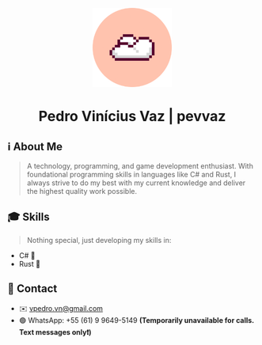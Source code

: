 <p align="center">
  <a href="https://github.com/pevvaz">
    <img src="/icon.png" alt="Pedro Vinícius Vaz | pevvaz" width="160" height="160">
  </a>
  <h1 align="center">Pedro Vinícius Vaz | pevvaz</h1>
</p>

## ℹ️ About Me

> A technology, programming, and game development enthusiast. With foundational programming skills in languages like C# and Rust, I always strive to do my best with my current knowledge and deliver the highest quality work possible.

## 🎓 Skills

> Nothing special, just developing my skills in:
- C# 🔵
- Rust 🦀

## 💌 Contact

- ✉️ <a href="mailto:vpedro.vn@gmail.com">vpedro.vn@gmail.com</a>
- 🟢 WhatsApp: +55 (61) 9 9649-5149 <strong>(Temporarily unavailable for calls. Text messages only❗)</strong>
<!--
Twitter:
Bluesky:
LinkedIn:
-->
